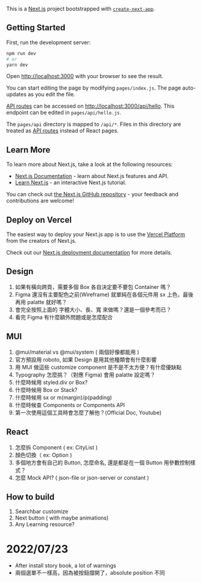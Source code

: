 This is a [Next.js](https://nextjs.org/) project bootstrapped with [`create-next-app`](https://github.com/vercel/next.js/tree/canary/packages/create-next-app).

## Getting Started

First, run the development server:

```bash
npm run dev
# or
yarn dev
```

Open [http://localhost:3000](http://localhost:3000) with your browser to see the result.

You can start editing the page by modifying `pages/index.js`. The page auto-updates as you edit the file.

[API routes](https://nextjs.org/docs/api-routes/introduction) can be accessed on [http://localhost:3000/api/hello](http://localhost:3000/api/hello). This endpoint can be edited in `pages/api/hello.js`.

The `pages/api` directory is mapped to `/api/*`. Files in this directory are treated as [API routes](https://nextjs.org/docs/api-routes/introduction) instead of React pages.

## Learn More

To learn more about Next.js, take a look at the following resources:

- [Next.js Documentation](https://nextjs.org/docs) - learn about Next.js features and API.
- [Learn Next.js](https://nextjs.org/learn) - an interactive Next.js tutorial.

You can check out [the Next.js GitHub repository](https://github.com/vercel/next.js/) - your feedback and contributions are welcome!

## Deploy on Vercel

The easiest way to deploy your Next.js app is to use the [Vercel Platform](https://vercel.com/new?utm_medium=default-template&filter=next.js&utm_source=create-next-app&utm_campaign=create-next-app-readme) from the creators of Next.js.

Check out our [Next.js deployment documentation](https://nextjs.org/docs/deployment) for more details.

## Design

1. 如果有橫向跨頁，需要多個 Box 各自決定要不要包 Container 嗎？
2. Figma 還沒有主要配色之前(Wireframe) 就單純在各個元件用 sx 上色，最後再用 palatte 就好嗎？
3. 會完全按照上面的 字體大小、長、寬 來做嗎？還是一個參考而已？
4. 看完 Figma 有什麼額外問題或是怎麼配合

## MUI

1. @mui/material vs @mui/system ( 兩個好像都能用 )
2. 官方預設用 roboto, 如果 Design 是用其他種類會有什麼影響
3. 用 MUI 做這些 customize component 是不是不太方便？有什麼優缺點
4. Typography 怎麼挑？（對應 Figma) 會用 palatte 設定嗎？
5. 什麼時候用 styled.div or Box?
6. 什麼時候用 Box or Stack?
7. 什麼時候用 sx or m(margin)/p(padding)
8. 什麼時候查 Components or Components API
9. 第一次使用這個工具時會怎麼了解他？(Official Doc, Youtube)

## React

1. 怎麼拆 Component ( ex: CityList )
2. 顏色切換（ ex: Option )
3. 多個地方會有自己的 Button, 怎麼命名, 還是都是在一個 Button 用參數控制樣式？
4. 怎麼 Mock API? ( json-file or json-server or constant )

## How to build

1. Searchbar customize
2. Next button ( with maybe animations)
3. Any Learning resource?

# 2022/07/23

* After install story book, a lot of warnings
* 兩個選單不一樣高，因為被按鈕撐開了，absolute position 不同
